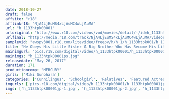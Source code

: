 ```yaml
---
date: 2018-10-27
draft: false
affsite: "r18"
afflinkr18: "NjA4LjEuMS4xLjAuMC4wLjAuMA"
url: "h_1133htpk00001"
urloriginal: "http://www.r18.com/videos/vod/movies/detail/-/id=h_1133htpk00001"
urlfinal: "http://media.r18.com/track/NjA4LjEuMS4xLjAuMC4wLjAuMA/videos/vod/movies/detail/-/id=h_1133htpk00001"
samplevid: "awspv3001.r18.com/litevideo/freepv/h/h_1/h_1133htpk001/h_1133htpk001_dmb_w.mp4"
title: "He Obeys His Little Sister A Big Brother Who Has Become His Little Sister's Pet Little Miki Miki Sunohara"
mainimgurl: "pics.r18.com/digital/video/h_1133htpk00001/h_1133htpk00001ps.jpg"
mainimgs: "h_1133htpk00001ps.jpg"
releasedate: "May 26, 2017"
duration: 171
productioncomp: "MERCURY"
girls: ['Miki Sunohara']
categories: ['Cunnilingus', 'Schoolgirl', 'Relatives', 'Featured Actress', 'Sister', 'Creampie', 'Big Vibrator', 'Hi-Def']
imgurls: ['pics.r18.com/digital/video/h_1133htpk00001/h_1133htpk00001jp-1.jpg', 'pics.r18.com/digital/video/h_1133htpk00001/h_1133htpk00001jp-2.jpg', 'pics.r18.com/digital/video/h_1133htpk00001/h_1133htpk00001jp-3.jpg', 'pics.r18.com/digital/video/h_1133htpk00001/h_1133htpk00001jp-4.jpg', 'pics.r18.com/digital/video/h_1133htpk00001/h_1133htpk00001jp-5.jpg', 'pics.r18.com/digital/video/h_1133htpk00001/h_1133htpk00001jp-6.jpg', 'pics.r18.com/digital/video/h_1133htpk00001/h_1133htpk00001jp-7.jpg', 'pics.r18.com/digital/video/h_1133htpk00001/h_1133htpk00001jp-8.jpg', 'pics.r18.com/digital/video/h_1133htpk00001/h_1133htpk00001jp-9.jpg', 'pics.r18.com/digital/video/h_1133htpk00001/h_1133htpk00001jp-10.jpg', 'pics.r18.com/digital/video/h_1133htpk00001/h_1133htpk00001jp-11.jpg', 'pics.r18.com/digital/video/h_1133htpk00001/h_1133htpk00001jp-12.jpg', 'pics.r18.com/digital/video/h_1133htpk00001/h_1133htpk00001jp-13.jpg', 'pics.r18.com/digital/video/h_1133htpk00001/h_1133htpk00001jp-14.jpg', 'pics.r18.com/digital/video/h_1133htpk00001/h_1133htpk00001jp-15.jpg', 'pics.r18.com/digital/video/h_1133htpk00001/h_1133htpk00001jp-16.jpg', 'pics.r18.com/digital/video/h_1133htpk00001/h_1133htpk00001jp-17.jpg', 'pics.r18.com/digital/video/h_1133htpk00001/h_1133htpk00001jp-18.jpg', 'pics.r18.com/digital/video/h_1133htpk00001/h_1133htpk00001jp-19.jpg', 'pics.r18.com/digital/video/h_1133htpk00001/h_1133htpk00001jp-20.jpg']
imgs: ['h_1133htpk00001jp-1.jpg', 'h_1133htpk00001jp-2.jpg', 'h_1133htpk00001jp-3.jpg', 'h_1133htpk00001jp-4.jpg', 'h_1133htpk00001jp-5.jpg', 'h_1133htpk00001jp-6.jpg', 'h_1133htpk00001jp-7.jpg', 'h_1133htpk00001jp-8.jpg', 'h_1133htpk00001jp-9.jpg', 'h_1133htpk00001jp-10.jpg', 'h_1133htpk00001jp-11.jpg', 'h_1133htpk00001jp-12.jpg', 'h_1133htpk00001jp-13.jpg', 'h_1133htpk00001jp-14.jpg', 'h_1133htpk00001jp-15.jpg', 'h_1133htpk00001jp-16.jpg', 'h_1133htpk00001jp-17.jpg', 'h_1133htpk00001jp-18.jpg', 'h_1133htpk00001jp-19.jpg', 'h_1133htpk00001jp-20.jpg']
---
```

